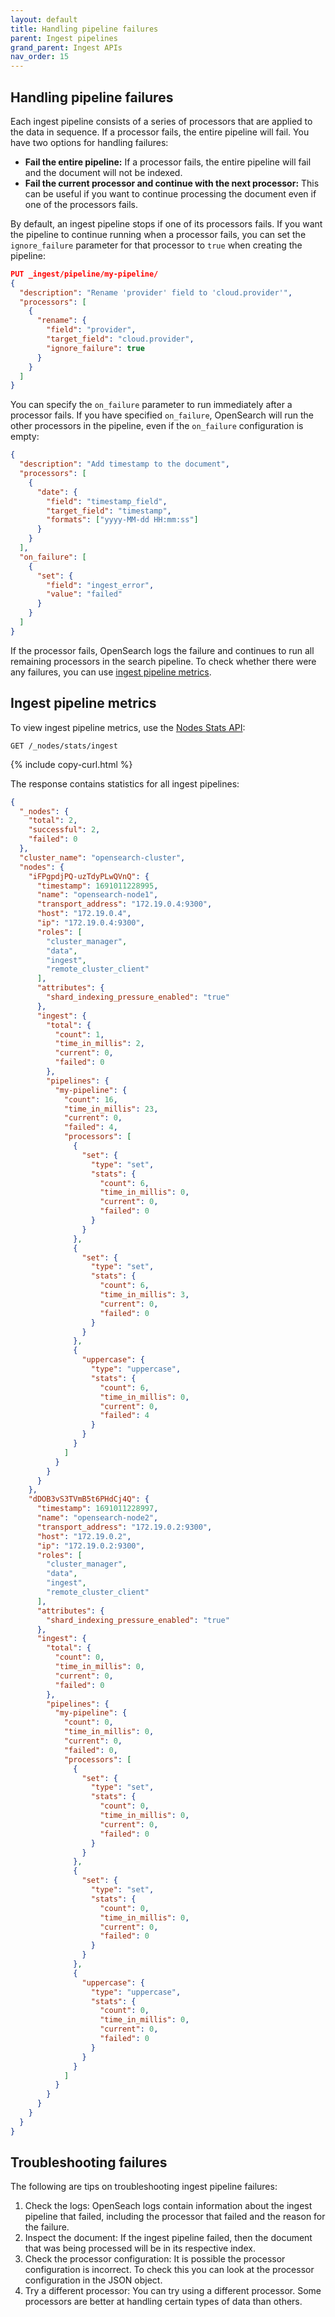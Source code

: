 ```yaml
---
layout: default
title: Handling pipeline failures
parent: Ingest pipelines
grand_parent: Ingest APIs
nav_order: 15
---
```


## Handling pipeline failures

Each ingest pipeline consists of a series of processors that are applied to the data in sequence. If a processor fails, the entire pipeline will fail. You have two options for handling failures:

- **Fail the entire pipeline:** If a processor fails, the entire pipeline will fail and the document will not be indexed.
- **Fail the current processor and continue with the next processor:** This can be useful if you want to continue processing the document even if one of the processors fails.

By default, an ingest pipeline stops if one of its processors fails. If you want the pipeline to continue running when a processor fails, you can set the `ignore_failure` parameter for that processor to `true` when creating the pipeline:

```json
PUT _ingest/pipeline/my-pipeline/
{
  "description": "Rename 'provider' field to 'cloud.provider'",
  "processors": [
    {
      "rename": {
        "field": "provider",
        "target_field": "cloud.provider",
        "ignore_failure": true
      }
    }
  ]
}
```

You can specify the `on_failure` parameter to run immediately after a processor fails. If you have specified `on_failure`, OpenSearch will run the other processors in the pipeline, even if the `on_failure` configuration is empty: 

```json
{
  "description": "Add timestamp to the document",
  "processors": [
    {
      "date": {
        "field": "timestamp_field",
        "target_field": "timestamp",
        "formats": ["yyyy-MM-dd HH:mm:ss"]
      }
    }
  ],
  "on_failure": [
    {
      "set": {
        "field": "ingest_error",
        "value": "failed"
      }
    }
  ]
}
```

If the processor fails, OpenSearch logs the failure and continues to run all remaining processors in the search pipeline. To check whether there were any failures, you can use [ingest pipeline metrics]({{site.url}}{{site.baseurl}}/api-reference/ingest-apis/pipeline-failures/#ingest-pipeline-metrics).

## Ingest pipeline metrics

To view ingest pipeline metrics, use the [Nodes Stats API]({{site.url}}{{site.baseurl}}/api-reference/nodes-apis/nodes-stats/):

```
GET /_nodes/stats/ingest
```
{% include copy-curl.html %}

The response contains statistics for all ingest pipelines:

```json
{
  "_nodes": {
    "total": 2,
    "successful": 2,
    "failed": 0
  },
  "cluster_name": "opensearch-cluster",
  "nodes": {
    "iFPgpdjPQ-uzTdyPLwQVnQ": {
      "timestamp": 1691011228995,
      "name": "opensearch-node1",
      "transport_address": "172.19.0.4:9300",
      "host": "172.19.0.4",
      "ip": "172.19.0.4:9300",
      "roles": [
        "cluster_manager",
        "data",
        "ingest",
        "remote_cluster_client"
      ],
      "attributes": {
        "shard_indexing_pressure_enabled": "true"
      },
      "ingest": {
        "total": {
          "count": 1,
          "time_in_millis": 2,
          "current": 0,
          "failed": 0
        },
        "pipelines": {
          "my-pipeline": {
            "count": 16,
            "time_in_millis": 23,
            "current": 0,
            "failed": 4,
            "processors": [
              {
                "set": {
                  "type": "set",
                  "stats": {
                    "count": 6,
                    "time_in_millis": 0,
                    "current": 0,
                    "failed": 0
                  }
                }
              },
              {
                "set": {
                  "type": "set",
                  "stats": {
                    "count": 6,
                    "time_in_millis": 3,
                    "current": 0,
                    "failed": 0
                  }
                }
              },
              {
                "uppercase": {
                  "type": "uppercase",
                  "stats": {
                    "count": 6,
                    "time_in_millis": 0,
                    "current": 0,
                    "failed": 4
                  }
                }
              }
            ]
          }
        }
      }
    },
    "dDOB3vS3TVmB5t6PHdCj4Q": {
      "timestamp": 1691011228997,
      "name": "opensearch-node2",
      "transport_address": "172.19.0.2:9300",
      "host": "172.19.0.2",
      "ip": "172.19.0.2:9300",
      "roles": [
        "cluster_manager",
        "data",
        "ingest",
        "remote_cluster_client"
      ],
      "attributes": {
        "shard_indexing_pressure_enabled": "true"
      },
      "ingest": {
        "total": {
          "count": 0,
          "time_in_millis": 0,
          "current": 0,
          "failed": 0
        },
        "pipelines": {
          "my-pipeline": {
            "count": 0,
            "time_in_millis": 0,
            "current": 0,
            "failed": 0,
            "processors": [
              {
                "set": {
                  "type": "set",
                  "stats": {
                    "count": 0,
                    "time_in_millis": 0,
                    "current": 0,
                    "failed": 0
                  }
                }
              },
              {
                "set": {
                  "type": "set",
                  "stats": {
                    "count": 0,
                    "time_in_millis": 0,
                    "current": 0,
                    "failed": 0
                  }
                }
              },
              {
                "uppercase": {
                  "type": "uppercase",
                  "stats": {
                    "count": 0,
                    "time_in_millis": 0,
                    "current": 0,
                    "failed": 0
                  }
                }
              }
            ]
          }
        }
      }
    }
  }
}
```

## Troubleshooting failures

The following are tips on troubleshooting ingest pipeline failures:

1. Check the logs: OpenSeach logs contain information about the ingest pipeline that failed, including the processor that failed and the reason for the failure.
2. Inspect the document: If the ingest pipeline failed, then the document that was being processed will be in its respective index. 
3. Check the processor configuration: It is possible the processor configuration is incorrect. To check this you can look at the processor configuration in the JSON object.
4. Try a different processor: You can try using a different processor. Some processors are better at handling certain types of data than others.
